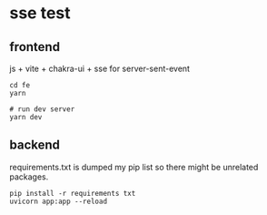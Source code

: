 # sse test

## frontend

js + vite + chakra-ui + sse for server-sent-event

```shell
cd fe
yarn

# run dev server
yarn dev
```

## backend

requirements.txt is dumped my pip list so there might be unrelated packages.

```shell
pip install -r requirements txt
uvicorn app:app --reload
```
